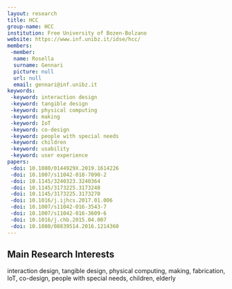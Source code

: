 ```yaml
---
layout: research
title: HCC
group-name: HCC
institution: Free University of Bozen-Bolzano
website: https://www.inf.unibz.it/idse/hcc/
members: 
 -member: 
  name: Rosella
  surname: Gennari
  picture: null
  url: null
  email: gennari@inf.unibz.it
keywords: 
 -keyword: interaction design
 -keyword: tangible design
 -keyword: physical computing
 -keyword: making
 -keyword: IoT
 -keyword: co-design
 -keyword: people with special needs
 -keyword: children
 -keyword: usability
 -keyword: user experience
papers: 
 -doi: 10.1080/0144929X.2019.1614226
 -doi: 10.1007/s11042-018-7090-2
 -doi: 10.1145/3240323.3240364
 -doi: 10.1145/3173225.3173248
 -doi: 10.1145/3173225.3173270
 -doi: 10.1016/j.ijhcs.2017.01.006
 -doi: 10.1007/s11042-016-3543-7
 -doi: 10.1007/s11042-016-3609-6
 -doi: 10.1016/j.chb.2015.04.007
 -doi: 10.1080/08839514.2016.1214360
---
```



## Main Research Interests
interaction design, tangible design, physical computing, making, fabrication, IoT, co-design, people with special needs, children, elderly 